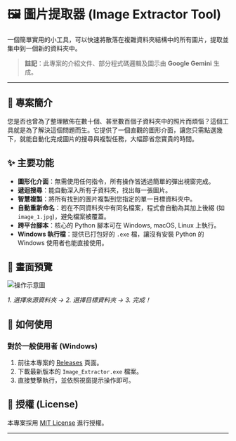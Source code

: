 # 🖼️ 圖片提取器 (Image Extractor Tool)

一個簡單實用的小工具，可以快速將散落在複雜資料夾結構中的所有圖片，提取並集中到一個新的資料夾中。

> **註記**：此專案的介紹文件、部分程式碼邏輯及圖示由 **Google Gemini** 生成。

---

## 📖 專案簡介

您是否也曾為了整理散佈在數十個、甚至數百個子資料夾中的照片而煩惱？這個工具就是為了解決這個問題而生。它提供了一個直觀的圖形介面，讓您只需點選幾下，就能自動化完成圖片的搜尋與複製任務，大幅節省您寶貴的時間。

## ✨ 主要功能

* **圖形化介面**：無需使用任何指令，所有操作皆透過簡單的彈出視窗完成。
* **遞迴搜尋**：能自動深入所有子資料夾，找出每一張圖片。
* **智慧複製**：將所有找到的圖片複製到您指定的單一目標資料夾中。
* **自動重新命名**：若在不同資料夾中有同名檔案，程式會自動為其加上後綴 (如 `image_1.jpg`)，避免檔案被覆蓋。
* **跨平台腳本**：核心的 Python 腳本可在 Windows, macOS, Linux 上執行。
* **Windows 執行檔**：提供已打包好的 `.exe` 檔，讓沒有安裝 Python 的 Windows 使用者也能直接使用。

## 📸 畫面預覽

![操作示意圖](https://github.com/user-attachments/assets/eaeb479c-1230-4f7c-9483-79b8c32b6e31) 


*1. 選擇來源資料夾 -> 2. 選擇目標資料夾 -> 3. 完成！*


## 🚀 如何使用

### 對於一般使用者 (Windows)

1.  前往本專案的 [Releases](https://github.com/tsai97216/extract_images/releases) 頁面。
2.  下載最新版本的 `Image_Extractor.exe` 檔案。
3.  直接雙擊執行，並依照視窗提示操作即可。


## 📜 授權 (License)

本專案採用 [MIT License](LICENSE) 進行授權。

---
